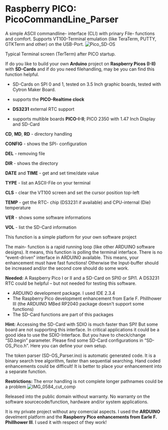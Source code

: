 # Raspberry PICO: PicoCommandLine_Parser
A simple ASCII commandline- interface (CLI) with prinary File- functions and comfort. Supports VT100-Terminal emulation (like TeraTerm, PUTTY, GTKTerm and other) on the USB-Port.
![Pico_SD-OS](https://github.com/user-attachments/assets/2fbff618-61a3-431b-95c4-c61678a272d7)

Typical Terminal screen (TerTerm) after PICO startup.

If do you like to build your own **Arduino** project on **Raspberry Picos (I-II)** with **SD-Cards** and if do you need filehandling, may be you can find this function helpful.
- SD-Cards on SPI 0 and 1, tested on 3.5 Inch graphic boards, tested with Cytron Maker Board.
  
- supports the **PICO-Realtime clock**
  
- **DS3231** external RTC support
  
- supports multible boards **PICO-I-II**; PICO 2350 with 1.47 Inch Display and SD-Card
  
**CD**, **MD**, **RD** - directory handling

**CONFIG** - shows the SPI- configuration

**DEL** - removing file

**DIR** - shows the directory

**DATE** and **TIME** - get and set time/date value

**TYPE** - list an ASCII-File on your terminal

**CLS** - clear the VT100 screen and set the cursor position top-left

**TEMP** - get the RTC- chip (DS3231 if available) and CPU-internal (Die) temperature

**VER** - shows some software informations

**VOL** - list the SD-Card information

This function is a simple platform for your own software project

The main- function is a rapid running loop (like other ARDUINO software designs). It means, this function is polling the terminal interface. There is no “event-driven” interface in ARDUINO available. This means, your enhancement must have fast functions! Otherwise the Input-buffer should be increased and/or the second core should do some work.

**Needed:**
A Raspberry Pico I or II and a SD-Card on SPI0 or SPI1. A DS3231 RTC could be helpful – but not needed for testing this software.
 
-	ARDUINO development package. I used IDE 2.3.4
-	The Raspberry Pico development enhancement from Earle F. Phillhower III (the ARDUINO MBed RP2040 package doesn't support some functions)
-	The SD-Card functions are part of this packages

**Hint:**
Accessing the SD-Card with SDIO is much faster than SPI! But some board are not supporting this interface. In critical applications it could be a good idea to use the SDIO-Interface. But you have to check/change “SD.begin” parameter. 
Please find some SD-Card configurations in “SD-OS_Pico.h”. Here you can define your own setup.

The token parser (SD-OS_Parser.ino) is automatic generated code. It is a binary search tree algorithm, faster than sequential searching. Hand coded enhancements could be difficult! It is better to place your enhancement into a separate function.

**Restrictions:**
The error handling is not complete 
longer pathnames could be a problem
![IMG_0584_cut_comp](https://github.com/user-attachments/assets/25883f65-68be-4058-8885-b6e8334d9b79)

Released into the public domain without warranty.
No warranty on the software sourcecode/function, hardware and/or system applications.

It is my private project without any comercial aspects. I used the **ARDUINO** develment platform and the **Raspberry Pico enhancements from Earle F. Phillhower III**.
I used it with respect of they work!
